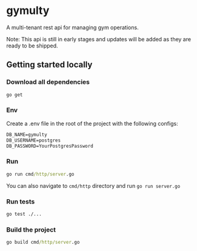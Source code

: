 # gymulty

A multi-tenant rest api for managing gym operations.

Note: This api is still in early stages and updates will be added as they are ready to be shipped.

## Getting started locally

### Download all dependencies

```cmd
go get
```

### Env

Create a .env file in the root of the project with the following configs:

```cmd
DB_NAME=gymulty
DB_USERNAME=postgres
DB_PASSWORD=YourPostgresPassword
```

### Run

```cmd
go run cmd/http/server.go
```

You can also navigate to `cmd/http` directory and run `go run server.go`

### Run tests

```cmd
go test ./...
```

### Build the project

```cmd
go build cmd/http/server.go
```
